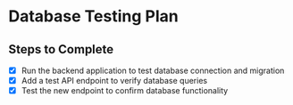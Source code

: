 # Database Testing Plan

## Steps to Complete
- [x] Run the backend application to test database connection and migration
- [x] Add a test API endpoint to verify database queries
- [x] Test the new endpoint to confirm database functionality
